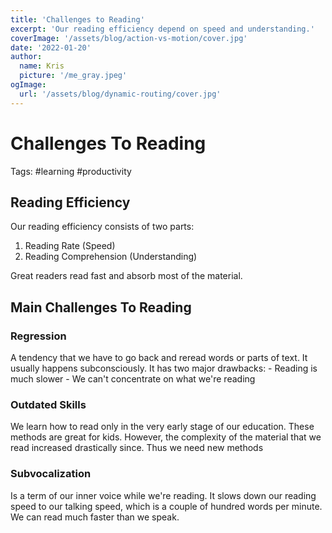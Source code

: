 ```yaml
---
title: 'Challenges to Reading'
excerpt: 'Our reading efficiency depend on speed and understanding.'
coverImage: '/assets/blog/action-vs-motion/cover.jpg'
date: '2022-01-20'
author:
  name: Kris
  picture: '/me_gray.jpeg'
ogImage:
  url: '/assets/blog/dynamic-routing/cover.jpg'
---
```



# Challenges To Reading
Tags: #learning #productivity


## Reading Efficiency
Our reading efficiency consists of two parts:
1. Reading Rate (Speed)
2. Reading Comprehension (Understanding)

Great readers read fast and absorb most of the material.

## Main Challenges To Reading

### Regression
A tendency that we have to go back and reread words or parts of text. It usually happens subconsciously. It has two major drawbacks:
	- Reading is much slower
	- We can't concentrate on what we're reading

### Outdated Skills
We learn how to read only in the very early stage of our education. These methods are great for kids. However, the complexity of the material that we read increased drastically since. Thus we need new methods

### Subvocalization
Is a term of our inner voice while we're reading. It slows down our reading speed to our talking speed, which is a couple of hundred words per minute. We can read much faster than we speak.